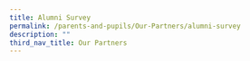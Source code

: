 ```yaml
---
title: Alumni Survey
permalink: /parents-and-pupils/Our-Partners/alumni-survey
description: ""
third_nav_title: Our Partners
---
```

